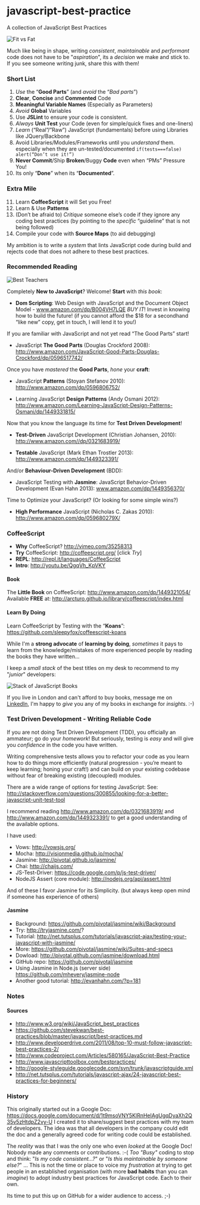 javascript-best-practice
========================

A collection of JavaScript Best Practices

![Fit vs Fat](https://raw.github.com/nelsonic/javascript-best-practice/master/images/fit-vs-fat.jpg "Fit vs Fat")

Much like being in shape, 
writing *consistent*, *maintainable* and *performant* code
does not have to be "*aspiration*", its a *decision* we make
and stick to. If you see someone writing junk, share this with them! 


### Short List

1. *Use* the “**Good Parts**” (and *avoid* the “*Bad parts*”)
2. **Clear**, **Concise** and **Commented** Code
3. **Meaningful Variable Names** (Especially as Parameters)
4. *Avoid* **Global** Variables
5. Use **JSLint** to ensure your code is consistent.
6. *Always* **Unit Test** your Code (even for simple/quick fixes and one-liners)
7. *Learn* (“Real”/”Raw”) JavaScript (fundamentals) before using Libraries like JQuery/Backbone
8. Avoid Libraries/Modules/Frameworks until you *understand* them. especially when they are un-tested/documented `if(tests===false) alert(“Don’t use it!”)` 
9. **Never Commit**/Ship **Broken**/Buggy **Code** even when “PMs” Pressure You!
10. Its only “**Done**” when its “**Documented**”.

### Extra Mile

11. Learn **CoffeeScript** it will Set you Free!
12. Learn & Use **Patterns**
13. (Don’t be afraid to) *Critique* someone else’s code if they ignore any coding best practices (by pointing to the *specific* “guideline” that is not being followed)
14. Compile your code with **Source Maps** (to aid debugging)




My ambition is to write a *system* that lints JavaScript code during build
and rejects code that does not adhere to these best practices.

### Recommended Reading

![Best Teachers](https://pbs.twimg.com/media/BIOLrIVCIAA7NJG.jpg:medium "Best Teachers")

Completely **New to JavaScript**? Welcome! **Start** with *this book*:

- **Dom Scripting**: Web Design with JavaScript and the Document Object Model - 
www.amazon.com/dp/B004VH7LQE  *BUY IT*! Invest in knowing how to build the future! 
(if you cannot afford the $18 for a secondhand “like new” copy, get in touch, 
I will lend it to you!) 

If you are familiar with JavaScript and not yet read “The Good Parts” start!

- JavaScript **The Good Parts** (Douglas Crockford 2008): 
http://www.amazon.com/JavaScript-Good-Parts-Douglas-Crockford/dp/0596517742/

Once you have *mastered* the **Good Parts**, *hone* your **craft**:

- JavaScript **Patterns** (Stoyan Stefanov 2010): 
http://www.amazon.com/dp/0596806752/

- Learning JavaScript **Design Patterns** (Andy Osmani 2012):
http://www.amazon.com/Learning-JavaScript-Design-Patterns-Osmani/dp/1449331815/

Now that you know the language its time for **Test Driven Development**!

- **Test-Driven** JavaScript Development (Christian Johansen, 2010):
http://www.amazon.com//dp/0321683919/  

- **Testable** JavaScript (Mark Ethan Trostler 2013): 
http://www.amazon.com/dp/1449323391/

And/or **Behaviour-Driven Development** (BDD):

- JavaScript Testing with **Jasmine**: JavaScript Behavior-Driven Development
(Evan Hahn 2013): www.amazon.com/dp/1449356370/


Time to Optimize your JavaScript? (Or looking for some simple wins?)

- **High Performance** JavaScript (Nicholas C. Zakas 2010):
http://www.amazon.com/dp/059680279X/

### CoffeeScript

- **Why** CoffeeScript? http://vimeo.com/35258313
- **Try** CoffeeScript: http://coffeescript.org/ [click *Try*]
- **REPL**: http://repl.it/languages/CoffeeScript
- **Intro**: http://youtu.be/QgqVh_KpVKY 

#### Book

The **Little Book** on CoffeeScript: http://www.amazon.com/dp/1449321054/
Available **FREE** at: http://arcturo.github.io/library/coffeescript/index.html

#### Learn By Doing

Learn CoffeeScript by Testing with the “**Koans**”: 
https://github.com/sleepyfox/coffeescript-koans 



While I'm a **strong advocate** of **learning by doing**, 
*sometimes* it pays to learn from the knowledge/mistakes of
more experienced people by reading the books they have written...

I keep a *small stack* of the best titles on my desk to recommend to my
"*junior*" developers:

![Stack of JavaScript Books](https://pbs.twimg.com/media/BHfMcdNCEAAFuj0.jpg "Do your Homework")

If you live in London and can't afford to buy books, message me on 
[LinkedIn](http://uk.linkedin.com/in/nelsonic),
I'm happy to *give* you any of my books in exchange for *insights*. :-)


### Test Driven Development - Writing Reliable Code

If you are not doing Test Driven Development (TDD), you officially an ammateur; go do your *homework*!
But seriously, testing is *easy* and will give you *confidence* in the code you have written. 

Writing comprehensive tests allows you to refactor your code as you learn how to do things more efficiently (natural progression - you’re meant to keep learning; honing your craft!) and can build on your existing codebase without fear of breaking existing (decoupled) modules.

There are a wide range of options for testing JavaScript:
See: http://stackoverflow.com/questions/300855/looking-for-a-better-javascript-unit-test-tool 

I recommend reading http://www.amazon.com/dp/0321683919/ and http://www.amazon.com/dp/1449323391/ to get a good understanding of the available options.

I have used:
- Vows: http://vowsjs.org/
- Mocha: http://visionmedia.github.io/mocha/
- Jasmine: http://pivotal.github.io/jasmine/
- Chai: http://chaijs.com/ 
- JS-Test-Driver: https://code.google.com/p/js-test-driver/
- NodeJS Assert (core module): http://nodejs.org/api/assert.html 

And of these I favor Jasmine for its Simplicity. (but always keep open mind if someone has experience of others)

#### Jasmine

- Background: https://github.com/pivotal/jasmine/wiki/Background
- Try: http://tryjasmine.com/?
- Tutorial: http://net.tutsplus.com/tutorials/javascript-ajax/testing-your-javascript-with-jasmine/
- More: https://github.com/pivotal/jasmine/wiki/Suites-and-specs
- Dowload: http://pivotal.github.com/jasmine/download.html
- GitHub repo: https://github.com/pivotal/jasmine
- Using Jasmine in Node.js (server side) https://github.com/mhevery/jasmine-node
- Another good tutorial: http://evanhahn.com/?p=181




### Notes

#### Sources

- http://www.w3.org/wiki/JavaScript_best_practices 
- https://github.com/stevekwan/best-practices/blob/master/javascript/best-practices.md
- http://www.developerdrive.com/2011/08/top-10-must-follow-javascript-best-practices-2/
- http://www.codeproject.com/Articles/580165/JavaScript-Best-Practice
- http://www.javascripttoolbox.com/bestpractices/
- http://google-styleguide.googlecode.com/svn/trunk/javascriptguide.xml 
- http://net.tutsplus.com/tutorials/javascript-ajax/24-javascript-best-practices-for-beginners/



### History

This originally started out in a Google Doc:
https://docs.google.com/document/d/1t9msoVNY5KlRnHeIAgUgqDyaXh2Q35v5zHtdpZ2vy-U
I created it to share/suggest best practices with my team of developers.
The idea was that all developers in the company could edit the doc and a 
generally agreed code for writing code could be established.

The *reality* was that I was the only one who even *looked* at the Google Doc!
Nobody made any comments or contributions. :-(
*Too "Busy"* coding to stop and think: "*Is my code consistent...?*" or 
"*Is this maintainable by someone else?*" ... This is not the time or place 
to voice my *frustration* at trying to get people in an established 
organisation (with more **bad habits** than you can *imagine*) to adopt 
industry best practices for JavaScript code. 
Each to their own. 

Its time to put this up on GitHub for a wider audience to access. ;-)
